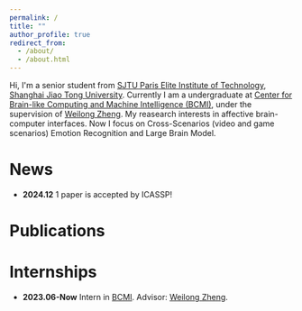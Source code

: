```yaml
---
permalink: /
title: ""
author_profile: true
redirect_from: 
  - /about/
  - /about.html
---
```


Hi, I'm a senior student from [SJTU Paris Elite Institute of Technology](https://speit.sjtu.edu.cn/), [Shanghai Jiao Tong University](https://www.sjtu.edu.cn/). Currently I am a undergraduate at [Center for Brain-like Computing and Machine Intelligence (BCMI)](https://bcmi.sjtu.edu.cn/), under the supervision of [Weilong Zheng](https://weilongzheng.github.io/). My reasearch interests in affective brain-computer interfaces. Now I focus on Cross-Scenarios (video and game scenarios) Emotion Recognition and Large Brain Model.

News
======
- **2024.12** 1 paper is accepted by ICASSP!

Publications
======

Internships
======
- **2023.06-Now** Intern in [BCMI](https://bcmi.sjtu.edu.cn/). Advisor: [Weilong Zheng](https://weilongzheng.github.io/).
